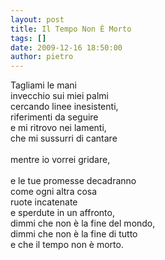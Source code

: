 ```yaml
---
layout: post
title: Il Tempo Non È Morto
tags: []
date: 2009-12-16 18:50:00
author: pietro
---
```

Tagliami le mani<br/>invecchio sui miei palmi<br/>cercando linee inesistenti,<br/>riferimenti da seguire<br/>e mi ritrovo nei lamenti,<br/>che mi sussurri di cantare<br/><br/>mentre io vorrei gridare,<br/><br/>e le tue promesse decadranno<br/>come ogni altra cosa<br/>ruote incatenate<br/>e sperdute in un affronto,<br/>dimmi che non è la fine del mondo,<br/>dimmi che non è la fine di tutto<br/>e che il tempo non è morto.
